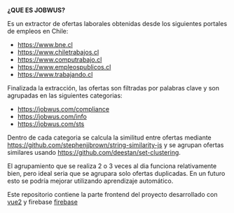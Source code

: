 **¿QUE ES JOBWUS?**

Es un extractor de ofertas laborales obtenidas desde los siguientes portales de empleos en Chile:
* <https://www.bne.cl>
* <https://www.chiletrabajos.cl>
* <https://www.computrabajo.cl>
* <https://www.empleospublicos.cl>
* <https://www.trabajando.cl>

Finalizada la extracción, las ofertas son filtradas por palabras clave y son agrupadas en las siguientes categorias:
* <https://jobwus.com/compliance>
* <https://jobwus.com/info>
* <https://jobwus.com/sts>


Dentro de cada categoria se calcula la similitud entre ofertas mediante <https://github.com/stephenjjbrown/string-similarity-js> y se agrupan ofertas similares usando <https://github.com/deestan/set-clustering>.

El agrupamiento que se realiza 2 o 3 veces al dia funciona relativamente bien, pero ideal seria que se agrupara solo ofertas duplicadas. En un futuro esto se podría mejorar utilizando aprendizaje automático.

Este repositorio contiene la parte frontend del proyecto desarrollado con [vue2](https://vuejs.org) y firebase [firebase](https://firebase.google.com/)